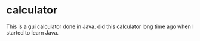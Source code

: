 # calculator
This is a gui calculator done in Java. 
did this calculator long time ago when I started to learn Java.
